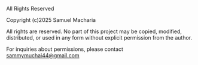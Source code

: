 All Rights Reserved

Copyright (c)2025 Samuel Macharia

All rights are reserved. No part of this project may be copied, modified, distributed, or used in any form without explicit permission from the author.

For inquiries about permissions, please contact sammymuchai44@gmail.com
